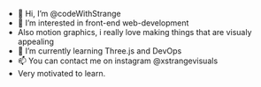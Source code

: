 - 👋 Hi, I’m @codeWithStrange
- 👀 I’m interested in front-end web-development
- Also motion graphics, i really love making things that are visualy appealing
- 🌱 I’m currently learning Three.js and DevOps
- 📫 You can contact me on instagram @xstrangevisuals
- Very motivated to learn.



<!---
codeWithStrange/codeWithStrange is a ✨ special ✨ repository because its `README.md` (this file) appears on your GitHub profile.
You can click the Preview link to take a look at your changes.
--->

